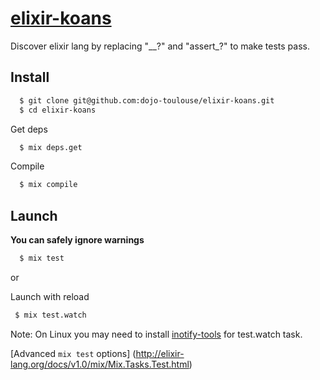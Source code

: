 [elixir-koans](https://github.com/dojo-toulouse/elixir-koans)
============
Discover elixir lang by replacing "__?" and "assert_?" to make tests pass.

Install
-------

```bash
  $ git clone git@github.com:dojo-toulouse/elixir-koans.git
  $ cd elixir-koans
```
Get deps

```bash
  $ mix deps.get
```

Compile

```bash
  $ mix compile
```

Launch
-------

**You can safely ignore warnings**

```bash
  $ mix test
```

or

Launch with reload

```bash
 $ mix test.watch

```

Note: On Linux you may need to install [inotify-tools](https://github.com/rvoicilas/inotify-tools/wiki#getting-inotify-tools) for test.watch task.

[Advanced `mix test` options] (http://elixir-lang.org/docs/v1.0/mix/Mix.Tasks.Test.html)
